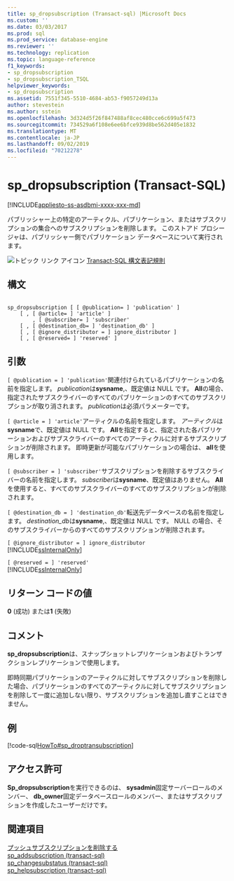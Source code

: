 ```yaml
---
title: sp_dropsubscription (Transact-sql) |Microsoft Docs
ms.custom: ''
ms.date: 03/03/2017
ms.prod: sql
ms.prod_service: database-engine
ms.reviewer: ''
ms.technology: replication
ms.topic: language-reference
f1_keywords:
- sp_dropsubscription
- sp_dropsubscription_TSQL
helpviewer_keywords:
- sp_dropsubscription
ms.assetid: 7551f345-5510-4684-ab53-f9057249d13a
author: stevestein
ms.author: sstein
ms.openlocfilehash: 3d324d5f26f847488af8cec480cce6c699a5f473
ms.sourcegitcommit: 734529a6f108e6ee6bfce939d8be562d405e1832
ms.translationtype: MT
ms.contentlocale: ja-JP
ms.lasthandoff: 09/02/2019
ms.locfileid: "70212278"
---
```

# <a name="sp_dropsubscription-transact-sql"></a>sp_dropsubscription (Transact-SQL)
[!INCLUDE[appliesto-ss-asdbmi-xxxx-xxx-md](../../includes/appliesto-ss-asdbmi-xxxx-xxx-md.md)]

  パブリッシャー上の特定のアーティクル、パブリケーション、またはサブスクリプションの集合へのサブスクリプションを削除します。 このストアド プロシージャは、パブリッシャー側でパブリケーション データベースについて実行されます。  
  
 ![トピック リンク アイコン](../../database-engine/configure-windows/media/topic-link.gif "トピック リンク アイコン") [Transact-SQL 構文表記規則](../../t-sql/language-elements/transact-sql-syntax-conventions-transact-sql.md)  
  
## <a name="syntax"></a>構文  
  
```  
  
sp_dropsubscription [ [ @publication= ] 'publication' ]  
    [ , [ @article= ] 'article' ]  
        , [ @subscriber= ] 'subscriber'  
    [ , [ @destination_db= ] 'destination_db' ]  
    [ , [ @ignore_distributor = ] ignore_distributor ]  
    [ , [ @reserved= ] 'reserved' ]  
```  
  
## <a name="arguments"></a>引数  
`[ @publication = ] 'publication'`関連付けられているパブリケーションの名前を指定します。 *publication*は**sysname**,、既定値は NULL です。 **All**の場合、指定されたサブスクライバーのすべてのパブリケーションのすべてのサブスクリプションが取り消されます。 *publication*は必須パラメーターです。  
  
`[ @article = ] 'article'`アーティクルの名前を指定します。 *アーティクル*は**sysname**で、既定値は NULL です。 **All**を指定すると、指定された各パブリケーションおよびサブスクライバーのすべてのアーティクルに対するサブスクリプションが削除されます。 即時更新が可能なパブリケーションの場合は、 **all**を使用します。  
  
`[ @subscriber = ] 'subscriber'`サブスクリプションを削除するサブスクライバーの名前を指定します。 *subscriber*は**sysname**、既定値はありません。 **All**を使用すると、すべてのサブスクライバーのすべてのサブスクリプションが削除されます。  
  
`[ @destination_db = ] 'destination_db'`転送先データベースの名前を指定します。 *destination_db*は**sysname**,、既定値は NULL です。 NULL の場合、そのサブスクライバーからのすべてのサブスクリプションが削除されます。  
  
`[ @ignore_distributor = ] ignore_distributor`  
 [!INCLUDE[ssInternalOnly](../../includes/ssinternalonly-md.md)]  
  
`[ @reserved = ] 'reserved'`  
 [!INCLUDE[ssInternalOnly](../../includes/ssinternalonly-md.md)]  
  
## <a name="return-code-values"></a>リターン コードの値  
 **0** (成功) または**1** (失敗)  
  
## <a name="remarks"></a>コメント  
 **sp_dropsubscription**は、スナップショットレプリケーションおよびトランザクションレプリケーションで使用します。  
  
 即時同期パブリケーションのアーティクルに対してサブスクリプションを削除した場合、パブリケーションのすべてのアーティクルに対してサブスクリプションを削除して一度に追加しない限り、サブスクリプションを追加し直すことはできません。  
  
## <a name="example"></a>例  
 [!code-sql[HowTo#sp_droptransubscription](../../relational-databases/replication/codesnippet/tsql/sp-dropsubscription-tran_1.sql)]  
  
## <a name="permissions"></a>アクセス許可  
 **Sp_dropsubscription**を実行できるのは、 **sysadmin**固定サーバーロールのメンバー、 **db_owner**固定データベースロールのメンバー、またはサブスクリプションを作成したユーザーだけです。  
  
## <a name="see-also"></a>関連項目  
 [プッシュサブスクリプションを削除する](../../relational-databases/replication/delete-a-push-subscription.md)   
 [sp_addsubscription &#40;transact-sql&#41;](../../relational-databases/system-stored-procedures/sp-addsubscription-transact-sql.md)   
 [sp_changesubstatus &#40;transact-sql&#41;](../../relational-databases/system-stored-procedures/sp-changesubstatus-transact-sql.md)   
 [sp_helpsubscription &#40;transact-sql&#41;](../../relational-databases/system-stored-procedures/sp-helpsubscription-transact-sql.md)  
  
  
